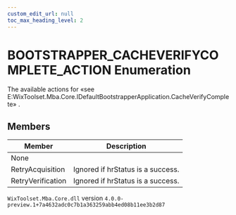 ```yaml
---
custom_edit_url: null
toc_max_heading_level: 2
---
```

# BOOTSTRAPPER_CACHEVERIFYCOMPLETE_ACTION Enumeration
The available actions for «see E:WixToolset.Mba.Core.IDefaultBootstrapperApplication.CacheVerifyComplete» .
## Members
| Member | Description |
| ------ | ----------- |
| None |  |
| RetryAcquisition | Ignored if hrStatus is a success. |
| RetryVerification | Ignored if hrStatus is a success. |
`WixToolset.Mba.Core.dll` version `4.0.0-preview.1+7a4632adc0c7b1a363259abb4ed08b11ee3b2d87`
